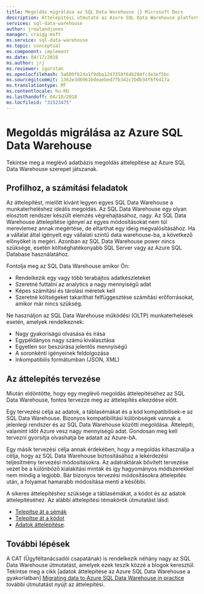 ```yaml
---
title: Megoldás migrálása az SQL Data Warehouse |} Microsoft Docs
description: Áttelepítési útmutató az Azure SQL Data Warehouse platform, hogy a megoldás.
services: sql-data-warehouse
author: jrowlandjones
manager: craigg-msft
ms.service: sql-data-warehouse
ms.topic: conceptual
ms.component: implement
ms.date: 04/17/2018
ms.author: jrj
ms.reviewer: igorstan
ms.openlocfilehash: 5a609fb2da1f9dba1247358f64b284fc3e3ef5bc
ms.sourcegitcommit: 1362e3d6961bdeaebed7fb342c7b0b34f6f6417a
ms.translationtype: MT
ms.contentlocale: hu-HU
ms.lasthandoff: 04/18/2018
ms.locfileid: "31523475"
---
```

# <a name="migrate-your-solution-to-azure-sql-data-warehouse"></a>Megoldás migrálása az Azure SQL Data Warehouse
Tekintse meg a meglévő adatbázis megoldás áttelepítése az Azure SQL Data Warehouse szerepet játszanak. 

## <a name="profile-your-workload"></a>Profilhoz, a számítási feladatok
Az áttelepítést, mielőtt kívánt legyen egyes SQL Data Warehouse a munkaterheléshez ideális megoldás. Az SQL Data Warehouse egy olyan elosztott rendszer készült elemzés végrehajtásához, nagy.  Az SQL Data Warehouse áttelepítése igényel az egyes módosításokat nem túl merevlemez annak megértése, de eltarthat egy ideig megvalósításához. Ha a vállalat által igényelt egy vállalati szintű data warehouse-ba, a következő előnyöket is megéri. Azonban az SQL Data Warehouse power nincs szüksége, esetén költséghatékonyabb SQL Server vagy az Azure SQL Database használatához.

Fontolja meg az SQL Data Warehouse amikor Ön:
- Rendelkezik egy vagy több terabájtos adatkészleteket
- Szeretné futtatni az analytics a nagy mennyiségű adat
- Képes számítási és tárolási méretek kell 
- Szeretné költségeket takaríthat felfüggesztése számítási erőforrásokat, amikor már nincs szükség.

Ne használjon az SQL Data Warehouse működési (OLTP) munkaterhelések esetén, amelyek rendelkeznek:
- Nagy gyakoriságú olvasása és írása
- Egypéldányos nagy számú kiválasztása
- Egyetlen sor beszúrása jelentős mennyiségű
- A soronkénti igényeinek feldolgozása
- Inkompatibilis formátumban (JSON, XML)


## <a name="plan-the-migration"></a>Az áttelepítés tervezése

Miután eldöntötte, hogy egy meglévő megoldás áttelepítéséhez az SQL Data Warehouse, fontos tervezze meg az áttelepítés elkezdése előtt. 

Egy tervezési célja az adatok, a táblasémákat és a kód kompatibilisek-e az SQL Data Warehouse. Bizonyos kompatibilitási különbségek vannak a jelenlegi rendszer és az SQL Data Warehouse közötti megoldása. Áttelepíti, valamint időt Azure vesz nagy mennyiségű adat. Gondosan meg kell tervezni gyorsítja olvashatja be adatait az Azure-bA. 

Egy másik tervezési célja annak érdekében, hogy a megoldás kihasználja a célja, hogy az SQL Data Warehouse biztosításához a lekérdezési teljesítmény tervezési módosításokra. Az adatraktárak bővített tervezése vezet be a különböző kialakítási minták és így hagyományos módszerekkel nem mindig a legjobb. Bár bizonyos tervezési módosításokra áttelepítés után, a folyamat hamarabb módosítása menti a későbbi.

A sikeres áttelepítéshez szüksége a táblasémákat, a kódot és az adatok áttelepítéséhez. Az alábbi áttelepítési témakörök útmutatást lásd:

-  [Telepítse át a sémák](sql-data-warehouse-migrate-schema.md)
-  [Telepítse át a kódot](sql-data-warehouse-migrate-code.md)
-  [Adatok áttelepítése](sql-data-warehouse-migrate-data.md). 

<!--
## Perform the migration


## Deploy the solution


## Validate the migration

-->

## <a name="next-steps"></a>További lépések
A CAT (Ügyféltanácsadói csapatának) is rendelkezik néhány nagy az SQL Data Warehouse útmutatást, amelyek ezek teszik közzé a blogok keresztül.  Tekintse meg a cikk [adatok áttelepítése az Azure SQL Data Warehouse a gyakorlatban] [ Migrating data to Azure SQL Data Warehouse in practice] további útmutatást nyújt az áttelepítési.

<!--Image references-->

<!--Article references-->

<!--MSDN references-->

<!--Other Web references-->
[Migrating data to Azure SQL Data Warehouse in practice]: https://blogs.msdn.microsoft.com/sqlcat/2016/08/18/migrating-data-to-azure-sql-data-warehouse-in-practice/
